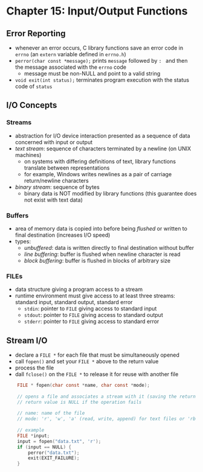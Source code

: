# Chapter 15: Input/Output Functions

## Error Reporting

- whenever an error occurs, C library functions save an error code in `errno` (an `extern` variable defined in `errno.h`)
- `perror(char const *message);` prints `message` followed by `: ` and then the message associated with the `errno` code
   - message must be non-NULL and point to a valid string
- `void exit(int status);` terminates program execution with the status code of `status`

## I/O Concepts

### Streams

- abstraction for I/O device interaction presented as a sequence of data concerned with input or output
- *text stream*: sequence of characters terminated by a newline (on UNIX machines)
   - on systems with differing definitions of text, library functions translate between representations
   - for example, Windows writes newlines as a pair of carriage return/newline characters
- *binary stream*: sequence of bytes
   - binary data is NOT modified by library functions (this guarantee does not exist with text data)

### Buffers

- area of memory data is copied into before being *flushed* or written to final destination (increases I/O speed)
- types:
  - *unbuffered*: data is written directly to final destination without buffer
  - *line buffering*: buffer is flushed when newline character is read
  - *block buffering*: buffer is flushed in blocks of arbitrary size

### FILEs

- data structure giving a program access to a stream
- runtime environment must give access to at least three streams: standard input, standard output, standard error
  - `stdin`: pointer to `FILE` giving access to standard input
  - `stdout`: pointer to `FILE` giving access to standard output
  - `stderr`: pointer to `FILE` giving access to standard error

## Stream I/O

- declare a `FILE *` for each file that must be simultaneously opened
- call `fopen()` and set your `FILE *` above to the return value
- process the file
- dall `fclose()` on the `FILE *` to release it for reuse with another file

```C
    FILE * fopen(char const *name, char const *mode);
    
    // opens a file and associates a stream with it (saving the return value links the FILE pointed to by the variable with this stream)
    // return value is NULL if the operation fails
    
    // name: name of the file
    // mode: 'r', 'w', 'a' (read, write, append) for text files or 'rb', 'wb', 'ab' (read, write, append) for binary files
    
    // example
    FILE *input;
    input = fopen("data.txt", 'r');
    if (input == NULL) {
        perror("data.txt");
        exit(EXIT_FAILURE);
    }
````